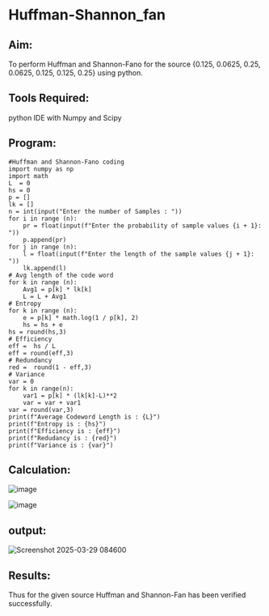 # Huffman-Shannon_fan
## Aim:
To perform Huffman and Shannon-Fano for the source {0.125, 0.0625, 0.25, 0.0625, 0.125, 0.125, 0.25} using python.

## Tools Required:
python IDE with Numpy and Scipy

## Program:
```
#Huffman and Shannon-Fano coding
import numpy as np
import math 
L  = 0
hs = 0
p = []
lk = []
n = int(input("Enter the number of Samples : "))
for i in range (n): 
    pr = float(input(f"Enter the probability of sample values {i + 1}: "))  
    p.append(pr)
for j in range (n): 
    l = float(input(f"Enter the length of the sample values {j + 1}: "))  
    lk.append(l)
# Avg length of the code word
for k in range (n):
    Avg1 = p[k] * lk[k]
    L = L + Avg1
# Entropy
for k in range (n):
    e = p[k] * math.log(1 / p[k], 2)
    hs = hs + e
hs = round(hs,3)
# Efficiency
eff =  hs / L
eff = round(eff,3)
# Redundancy 
red =  round(1 - eff,3) 
# Variance
var = 0
for k in range(n):
    var1 = p[k] * (lk[k]-L)**2
    var = var + var1
var = round(var,3)
print(f"Average Codeword Length is : {L}")
print(f"Entropy is : {hs}")
print(f"Efficiency is : {eff}")
print(f"Redudancy is : {red}")
print(f"Variance is : {var}")
```
## Calculation:
![image](https://github.com/user-attachments/assets/023da789-1a59-4f1a-86df-dc1384a2fff1)


![image](https://github.com/user-attachments/assets/0d23c102-064c-4960-9def-549a982d4d41)


## output:
![Screenshot 2025-03-29 084600](https://github.com/user-attachments/assets/e629a17a-3d57-450c-a0c6-55af5c3dc553)

## Results:
Thus for the given source Huffman and Shannon-Fan has been verified successfully.

